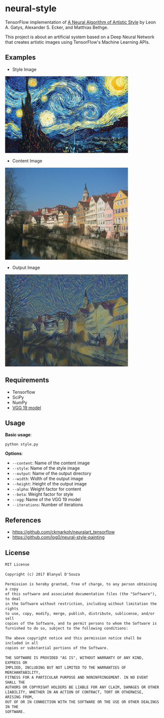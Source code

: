 # neural-style
TensorFlow implementation of [A Neural Algorithm of Artistic Style](http://arxiv.org/abs/1508.06576) by Leon A. Gatys, Alexander S. Ecker, and Matthias Bethge.

This project is about an artificial system based on a Deep Neural Network that creates artistic images using TensorFlow's Machine Learning APIs.

## Examples
 - Style Image
<img src="https://github.com/blanyal/neural-style/blob/master/Inputs/starry_night.jpg" width="400">

 - Content Image
<img src="https://github.com/blanyal/neural-style/blob/master/Inputs/tubingen.jpg" width="400">

 - Output Image
<img src="https://github.com/blanyal/neural-style/blob/master/Outputs/output_image.jpg" width="400">

## Requirements
 - Tensorflow
 - SciPy
 - NumPy
 - [VGG 19 model](http://www.vlfeat.org/matconvnet/models/beta16/imagenet-vgg-verydeep-19.mat)
 
## Usage
**Basic usage**:
```
python style.py
```
**Options**:
* `--content`: Name of the content image
* `--style`: Name of the style image
* `--output`: Name of the output directory
* `--width`: Width of the output image
* `--height`: Height of the output image
* `--alpha`: Weight factor for content
* `--beta`: Weight factor for style
* `--vgg`: Name of the VGG 19 model
* `--iterations`: Number of iterations
 
 ## References
 - https://github.com/ckmarkoh/neuralart_tensorflow
 - https://github.com/log0/neural-style-painting

## License
    MIT License

    Copyright (c) 2017 Blanyal D'Souza

    Permission is hereby granted, free of charge, to any person obtaining a copy
    of this software and associated documentation files (the "Software"), to deal
    in the Software without restriction, including without limitation the rights
    to use, copy, modify, merge, publish, distribute, sublicense, and/or sell
    copies of the Software, and to permit persons to whom the Software is
    furnished to do so, subject to the following conditions:

    The above copyright notice and this permission notice shall be included in all
    copies or substantial portions of the Software.

    THE SOFTWARE IS PROVIDED "AS IS", WITHOUT WARRANTY OF ANY KIND, EXPRESS OR
    IMPLIED, INCLUDING BUT NOT LIMITED TO THE WARRANTIES OF MERCHANTABILITY,
    FITNESS FOR A PARTICULAR PURPOSE AND NONINFRINGEMENT. IN NO EVENT SHALL THE
    AUTHORS OR COPYRIGHT HOLDERS BE LIABLE FOR ANY CLAIM, DAMAGES OR OTHER
    LIABILITY, WHETHER IN AN ACTION OF CONTRACT, TORT OR OTHERWISE, ARISING FROM,
    OUT OF OR IN CONNECTION WITH THE SOFTWARE OR THE USE OR OTHER DEALINGS IN THE
    SOFTWARE.
